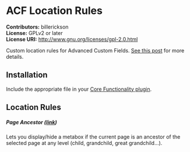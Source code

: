 # ACF Location Rules #
**Contributors:** billerickson  
**License:** GPLv2 or later  
**License URI:** http://www.gnu.org/licenses/gpl-2.0.html

Custom location rules for Advanced Custom Fields. [See this post](http://www.billerickson.net/acf-custom-location-rules/) for more details. 

## Installation
Include the appropriate file in your [Core Functionality plugin](http://www.billerickson.net/core-functionality-plugin/).

## Location Rules

##### Page Ancestor ([link](https://github.com/billerickson/acf-location-rules/blob/master/page-ancestor.php))
Lets you display/hide a metabox if the current page is an ancestor of the selected page at any level (child, grandchild, great grandchild…).

